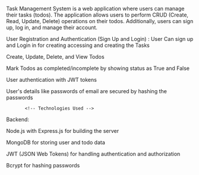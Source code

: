 <!-- Project Overview -->

Task Management System is a web application where users can manage their tasks (todos). The application allows users to perform CRUD (Create, Read, Update, Delete) operations on their todos. Additionally, users can sign up, log in, and manage their account.

<!-- Key Features: -->
User Registration and Authentication (Sign Up and Login) : User Can sign up and Login in for creating accessing and creating the Tasks

Create, Update, Delete, and View Todos

Mark Todos as completed/incomplete by showing status as True and False

User authentication with JWT tokens

User's details like passwords of email are secured by hashing the passwords

           <!-- Technologies Used -->

Backend:

Node.js with Express.js for building the server

MongoDB for storing user and todo data

JWT (JSON Web Tokens) for handling authentication and authorization

Bcrypt for hashing passwords